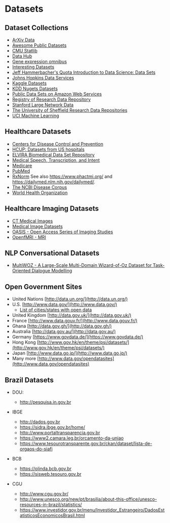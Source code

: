 Datasets
========

Dataset Collections
-------------------

- [ArXiv Data](http://arxiv.org/help/bulk_data)
- [Awesome Public Datasets](https://github.com/awesomedata/awesome-public-datasets)
- [CMU Statlib](http://lib.stat.cmu.edu/datasets/)
- [Data Hub](]https://datahub.io/collections)
- [Gene expression omnibus](http://www.ncbi.nlm.nih.gov/geo/)
- [Interesting Datasets](https://github.com/curran/data)
- [Jeff Hammerbacher's Quota Introduction to Data Science: Data Sets](http://www.quora.com/Jeff-Hammerbacher/Introduction-to-Data-Science-Data-Sets)
- [Johns Hopkins Data Services](https://archive.data.jhu.edu/)
- [Kaggle Datasets](https://www.kaggle.com/datasets)
- [KDD Nugets Datasets](http://www.kdnuggets.com/datasets/index.html)
- [Public Data Sets on Amazon Web Services](http://aws.amazon.com/publicdatasets/)
- [Registry of Research Data Repository](https://www.re3data.org/)
- [Stanford Large Network Data](http://snap.stanford.edu/data/)
- [The University of Sheffield Research Data Repositories](https://www.sheffield.ac.uk/library/rdm/repositories)
- [UCI Machine Learning](http://archive.ics.uci.edu/ml/)

Healthcare Datasets
-------------------

- [Centers for Disease Control and Prevention](https://www.cdc.gov/)
- [HCUP: Datasets from US hospitals](https://hcup-us.ahrq.gov/databases.jsp)
- [ELVIRA Biomedical Data Set Repository](http://leo.ugr.es/elvira/DBCRepository/)
- [Medical Speech, Transcription, and Intent](https://www.kaggle.com/paultimothymooney/medical-speech-transcription-and-intent)
- [Medicare](https://data.medicare.gov/data)
- [PubMed](https://pubmed.ncbi.nlm.nih.gov/)
- [RxNorm](https://www.nlm.nih.gov/research/umls/rxnorm/index.html) 
  See also https://www.phactmi.org/ and https://dailymed.nlm.nih.gov/dailymed/.
- [The NCBI Disease Corpus](https://www.ncbi.nlm.nih.gov/CBBresearch/Dogan/DISEASE/)
- [World Health Organization](https://apps.who.int/gho/data)

Healthcare Imaging Datasets
---------------------------

- [CT Medical Images](https://www.kaggle.com/kmader/siim-medical-images)
- [Medical Image Datasets](https://grand-challenge.org/challenges/)
- [OASIS - Open Access Series of Imaging Studies](http://www.oasis-brains.org/)
- [OpenfMRI - MRI](https://openfmri.org/)

NLP Conversational Datasets
---------------------------

- [MultiWOZ - A Large-Scale Multi-Domain Wizard-of-Oz Dataset for Task-Oriented Dialogue Modelling](https://www.aclweb.org/anthology/D18-1547/)

Open Government Sites
---------------------

- United Nations [http://data.un.org/](http://data.un.org/)
- U.S. [http://www.data.gov/](http://www.data.gov/)
  - [List of cities/states with open data](http://simplystatistics.org/2012/01/02/list-of-cities-states-with-open-data-help-me-find/)
- United Kingdom [http://data.gov.uk/](http://data.gov.uk/)
- France [http://www.data.gouv.fr/](http://www.data.gouv.fr/)
- Ghana [http://data.gov.gh/](http://data.gov.gh/)
- Australia [http://data.gov.au/](http://data.gov.au/)
- Germany [https://www.govdata.de/](https://www.govdata.de/) 
- Hong Kong [http://www.gov.hk/en/theme/psi/datasets/](http://www.gov.hk/en/theme/psi/datasets/)
- Japan [http://www.data.go.jp/](http://www.data.go.jp/)
- Many more [http://www.data.gov/opendatasites](http://www.data.gov/opendatasites)

Brazil Datasets
---------------

- DOU:
  - http://pesquisa.in.gov.br
- IBGE
  - http://dados.gov.br
  - https://sidra.ibge.gov.br/home/
  - http://www.portaltransparencia.gov.br
  - https://www2.camara.leg.br/orcamento-da-uniao
  - https://www.tesourotransparente.gov.br/ckan/dataset/lista-de-orgaos-do-siafi

- BCB
  - https://olinda.bcb.gov.br
  - https://sisweb.tesouro.gov.br

- CGU
  - http://www.cgu.gov.br/
  - http://www.unesco.org/new/pt/brasilia/about-this-office/unesco-resources-in-brazil/statistics/
  - https://www.investidor.gov.br/menu/Investidor_Estrangeiro/DadosEstatisticosEconomicosBrasil.html

